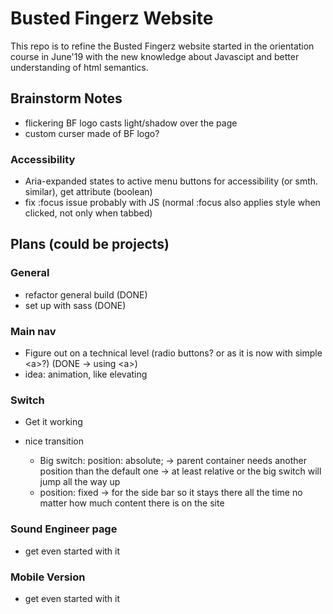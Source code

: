 # Busted Fingerz Website

This repo is to refine the Busted Fingerz website started in the orientation course in June'19 with the new knowledge about Javascipt and better understanding of html semantics.

## Brainstorm Notes

- flickering BF logo casts light/shadow over the page
- custom curser made of BF logo?

### Accessibility 

- Aria-expanded states to active menu buttons for accessibility (or smth. similar), get attribute (boolean)
- fix :focus issue probably with JS (normal :focus also applies style when clicked, not only when tabbed)

## Plans (could be projects)

### General
- refactor general build (DONE)
- set up with sass (DONE)

### Main nav
- Figure out on a technical level (radio buttons? or as it is now with simple \<a>?) (DONE -> using \<a>)
- idea: animation, like elevating  

### Switch

- Get it working
- nice transition

    - Big switch: position: absolute;
    -> parent container needs another position than the default one
    -> at least relative or the big switch will jump all the way up
    - position: fixed -> for the side bar so it stays there all the time no matter how much content there is on the site

### Sound Engineer page

- get even started with it

### Mobile Version

- get even started with it